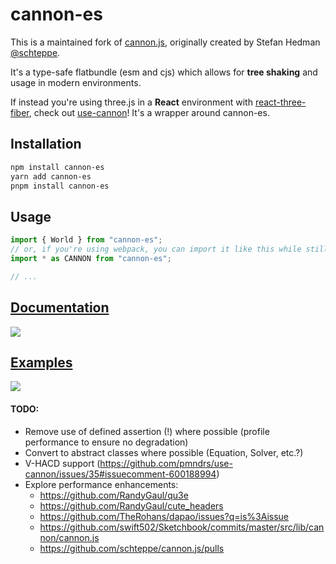# cannon-es

This is a maintained fork of [cannon.js](https://github.com/schteppe/cannon.js), originally created by Stefan Hedman [@schteppe](https://github.com/schteppe).

It's a type-safe flatbundle (esm and cjs) which allows for **tree shaking** and usage in modern environments.

If instead you're using three.js in a **React** environment with [react-three-fiber](https://github.com/pmndrs/react-three-fiber), check out [use-cannon](https://github.com/pmndrs/use-cannon)! It's a wrapper around cannon-es.

## Installation

```bash
npm install cannon-es
yarn add cannon-es
pnpm install cannon-es
```

## Usage

```js
import { World } from "cannon-es";
// or, if you're using webpack, you can import it like this while still taking advantage of tree shaking:
import * as CANNON from "cannon-es";

// ...
```

## [Documentation](https://pmndrs.github.io/cannon-es/docs/)

[![](https://github.com/pmndrs/cannon-es/raw/master/screenshots/docs.png)](https://pmndrs.github.io/cannon-es/docs/)

## [Examples](https://pmndrs.github.io/cannon-es/)

[![](https://github.com/pmndrs/cannon-es/raw/master/screenshots/examples.png)](https://pmndrs.github.io/cannon-es/)

#### TODO:

- Remove use of defined assertion (!) where possible (profile performance to ensure no degradation)
- Convert to abstract classes where possible (Equation, Solver, etc.?)
- V-HACD support (https://github.com/pmndrs/use-cannon/issues/35#issuecomment-600188994)
- Explore performance enhancements:
  - https://github.com/RandyGaul/qu3e
  - https://github.com/RandyGaul/cute_headers
  - https://github.com/TheRohans/dapao/issues?q=is%3Aissue
  - https://github.com/swift502/Sketchbook/commits/master/src/lib/cannon/cannon.js
  - https://github.com/schteppe/cannon.js/pulls
